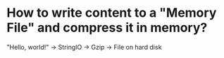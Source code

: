 # How to write content to a "Memory File" and compress it in memory?

"Hello, world!" -> StringIO -> Gzip -> File on hard disk


